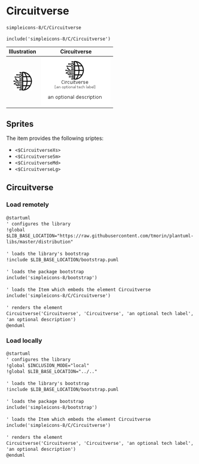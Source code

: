 # Circuitverse


```text
simpleicons-8/C/Circuitverse
```

```text
include('simpleicons-8/C/Circuitverse')
```



| Illustration | Circuitverse |
| :---: | :---: |
| ![illustration for Illustration](../../simpleicons-8/C/Circuitverse.png) | ![illustration for Circuitverse](../../simpleicons-8/C/Circuitverse.Local.png) |



## Sprites
The item provides the following sriptes:

- `<$CircuitverseXs>`
- `<$CircuitverseSm>`
- `<$CircuitverseMd>`
- `<$CircuitverseLg>`





## Circuitverse

### Load remotely
```plantuml
@startuml
' configures the library
!global $LIB_BASE_LOCATION="https://raw.githubusercontent.com/tmorin/plantuml-libs/master/distribution"

' loads the library's bootstrap
!include $LIB_BASE_LOCATION/bootstrap.puml

' loads the package bootstrap
include('simpleicons-8/bootstrap')

' loads the Item which embeds the element Circuitverse
include('simpleicons-8/C/Circuitverse')

' renders the element
Circuitverse('Circuitverse', 'Circuitverse', 'an optional tech label', 'an optional description')
@enduml
```

### Load locally
```plantuml
@startuml
' configures the library
!global $INCLUSION_MODE="local"
!global $LIB_BASE_LOCATION="../.."

' loads the library's bootstrap
!include $LIB_BASE_LOCATION/bootstrap.puml

' loads the package bootstrap
include('simpleicons-8/bootstrap')

' loads the Item which embeds the element Circuitverse
include('simpleicons-8/C/Circuitverse')

' renders the element
Circuitverse('Circuitverse', 'Circuitverse', 'an optional tech label', 'an optional description')
@enduml
```

